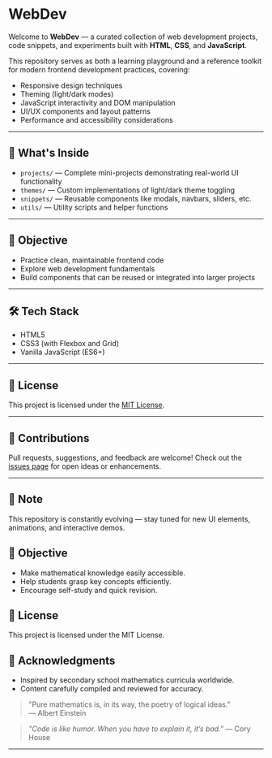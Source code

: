# WebDev

Welcome to **WebDev** — a curated collection of web development projects, code snippets, and experiments built with **HTML**, **CSS**, and **JavaScript**.

This repository serves as both a learning playground and a reference toolkit for modern frontend development practices, covering:

- Responsive design techniques
- Theming (light/dark modes)
- JavaScript interactivity and DOM manipulation
- UI/UX components and layout patterns
- Performance and accessibility considerations

---

## 🚀 What's Inside
- `projects/` — Complete mini-projects demonstrating real-world UI functionality
- `themes/` — Custom implementations of light/dark theme toggling
- `snippets/` — Reusable components like modals, navbars, sliders, etc.
- `utils/` — Utility scripts and helper functions

---

## 🎯 Objective
- Practice clean, maintainable frontend code
- Explore web development fundamentals
- Build components that can be reused or integrated into larger projects

---

## 🛠️ Tech Stack
- HTML5
- CSS3 (with Flexbox and Grid)
- Vanilla JavaScript (ES6+)

---

## 📜 License
This project is licensed under the [MIT License](LICENSE).

---

## 🤝 Contributions
Pull requests, suggestions, and feedback are welcome! Check out the [issues page](https://github.com/mngugi/WebDev/issues) for open ideas or enhancements.

---

## 📌 Note
This repository is constantly evolving — stay tuned for new UI elements, animations, and interactive demos.

## 🎯 Objective
- Make mathematical knowledge easily accessible.
- Help students grasp key concepts efficiently.
- Encourage self-study and quick revision.

## 📜 License
This project is licensed under the MIT License.

## 🌟 Acknowledgments
- Inspired by secondary school mathematics curricula worldwide.
- Content carefully compiled and reviewed for accuracy.

> "Pure mathematics is, in its way, the poetry of logical ideas."  
> — Albert Einstein


> *"Code is like humor. When you have to explain it, it’s bad."* — Cory House
***
